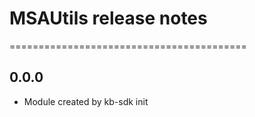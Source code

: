 # MSAUtils release notes
=========================================

0.0.0
-----
* Module created by kb-sdk init
